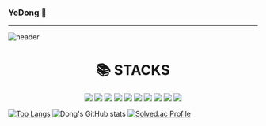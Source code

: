 ### YeDong 👋
---------------------------
![header](https://capsule-render.vercel.app/api?type=wave&color=auto&height=300&section=header&text=Welcome&fontSize=90)


<div align=center><h1>📚 STACKS</h1></div>
<div align=center>
 <img src="https://img.shields.io/badge/JavaScript-F7DF1E?style=flat&logo=javascript&logoColor=black"/>
 <img src="https://img.shields.io/badge/Springboot-6DB33F?style=flat&logo=springboot&logoColor=white"/>
 <img src="https://img.shields.io/badge/React-61DAFB?style=flat&logo=react&logoColor=white"/>
 <img src="https://img.shields.io/badge/Python-3776AB?style=flat&logo=javascript&logoColor=white"/>
 <img src="https://img.shields.io/badge/Figma-F24E1E?style=flat&logo=figma&logoColor=white"/>
 <img src="https://img.shields.io/badge/MySQL-4479A1?style=flat&logo=mysql&logoColor=white"/>
 <img src="https://img.shields.io/badge/Eclipseide-2C2255?style=flat&logo=eclipseide&logoColor=white"/>
 <img src="https://img.shields.io/badge/Tailwindcss-06B6D4?style=flat&logo=tailwindcss&logoColor=white"/>
  <img src="https://img.shields.io/badge/Github-181717?style=flat&logo=github&logoColor=white"> 
 <img src="https://img.shields.io/badge/java-007396?style=flat&logo=java&logoColor=white"> 
 </div>
 
[![Top Langs](https://github-readme-stats.vercel.app/api/top-langs/?username=YeDongVibe&layout=donut-vertical)](https://github.com/jwjb1020/github-readme-stats)
![Dong's GitHub stats](https://github-readme-stats.vercel.app/api?username=YeDongVibe&show_icons=true&theme=transparent)
[![Solved.ac Profile](http://mazassumnida.wtf/api/v2/generate_badge?boj=wkwhstladmss)](https://solved.ac/wkwhstladmss/)  
